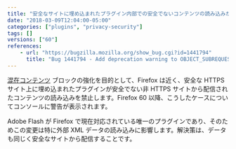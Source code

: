 ```yaml
---
title: "安全なサイトに埋め込まれたプラグイン内部での安全でないコンテンツの読み込みが廃止予定となりました"
date: "2018-03-09T12:04:00-05:00"
categories: ["plugins", "privacy-security"]
tags: []
versions: ["60"]
references:
    - url: "https://bugzilla.mozilla.org/show_bug.cgi?id=1441794"
      title: "Bug 1441794 - Add deprecation warning to OBJECT_SUBREQUEST for stable releases"
---
```

[混在コンテンツ](https://developer.mozilla.org/ja/docs/Web/Security/Mixed_content) ブロックの強化を目的として、Firefox は近く、安全な HTTPS サイト上に埋め込まれたプラグインが安全でない非 HTTPS サイトから配信されたコンテンツの読み込みを禁止します。Firefox 60 以降、こうしたケースについてコンソールに警告が表示されます。

Adobe Flash が Firefox で現在対応されている唯一のプラグインであり、そのためこの変更は特に外部 XML データの読み込みに影響します。解決策は、データも同じく安全なサイトから配信することです。
